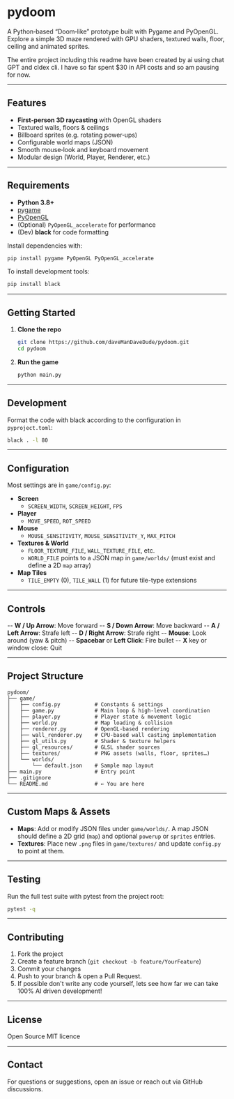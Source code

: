# pydoom

A Python‑based “Doom‑like” prototype built with Pygame and PyOpenGL. Explore a simple 3D maze rendered with GPU shaders, textured walls, floor, ceiling and animated sprites.

The entire project including this readme have been created by ai using chat GPT and cldex cli. I have so far spent $30 in API costs and so am pausing for now. 

---

## Features

- **First‑person 3D raycasting** with OpenGL shaders
- Textured walls, floors & ceilings
- Billboard sprites (e.g. rotating power‑ups)
- Configurable world maps (JSON)
- Smooth mouse‑look and keyboard movement
- Modular design (World, Player, Renderer, etc.)

---

## Requirements

- **Python 3.8+**
- [pygame](https://pypi.org/project/pygame/)
- [PyOpenGL](https://pypi.org/project/PyOpenGL/)
- (Optional) `PyOpenGL_accelerate` for performance
- (Dev) **black** for code formatting

Install dependencies with:

```bash
pip install pygame PyOpenGL PyOpenGL_accelerate
```

To install development tools:

```bash
pip install black
```

---

## Getting Started

1. **Clone the repo**
   ```bash
   git clone https://github.com/daveManDaveDude/pydoom.git
   cd pydoom
   ```
2. **Run the game**
   ```bash
   python main.py
   ```

---

## Development

Format the code with black according to the configuration in `pyproject.toml`:

```bash
black . -l 80
```

---

## Configuration

Most settings are in `game/config.py`:

- **Screen**
  - `SCREEN_WIDTH`, `SCREEN_HEIGHT`, `FPS`
- **Player**
  - `MOVE_SPEED`, `ROT_SPEED`
- **Mouse**
  - `MOUSE_SENSITIVITY`, `MOUSE_SENSITIVITY_Y`, `MAX_PITCH`
- **Textures & World**
  - `FLOOR_TEXTURE_FILE`, `WALL_TEXTURE_FILE`, etc.
  - `WORLD_FILE` points to a JSON map in `game/worlds/` (must exist and define a 2D `map` array)
- **Map Tiles**
  - `TILE_EMPTY` (0), `TILE_WALL` (1) for future tile-type extensions

---

## Controls

-- **W / Up Arrow**: Move forward
-- **S / Down Arrow**: Move backward
-- **A / Left Arrow**: Strafe left
-- **D / Right Arrow**: Strafe right
-- **Mouse**: Look around (yaw & pitch)
-- **Spacebar** or **Left Click**: Fire bullet
-- **X** key or window close: Quit

---

## Project Structure

```
pydoom/
├── game/
│   ├── config.py           # Constants & settings
│   ├── game.py             # Main loop & high‑level coordination
│   ├── player.py           # Player state & movement logic
│   ├── world.py            # Map loading & collision
│   ├── renderer.py         # OpenGL‑based rendering
│   ├── wall_renderer.py    # CPU-based wall casting implementation
│   ├── gl_utils.py         # Shader & texture helpers
│   ├── gl_resources/       # GLSL shader sources
│   ├── textures/           # PNG assets (walls, floor, sprites…)
│   └── worlds/
│       └── default.json    # Sample map layout
├── main.py                 # Entry point
├── .gitignore
└── README.md               # ← You are here
```

---

## Custom Maps & Assets

- **Maps**: Add or modify JSON files under `game/worlds/`. A map JSON should define a 2D grid (`map`) and optional `powerup` or `sprites` entries.
- **Textures**: Place new `.png` files in `game/textures/` and update `config.py` to point at them.
---

## Testing

Run the full test suite with pytest from the project root:

```bash
pytest -q
```

---

## Contributing

1. Fork the project
2. Create a feature branch (`git checkout -b feature/YourFeature`)
3. Commit your changes
4. Push to your branch & open a Pull Request.
5. If possible don't write any code yourself, lets see how far we can take 100% AI driven development!

---

## License

Open Source MIT licence

---

## Contact

For questions or suggestions, open an issue or reach out via GitHub discussions.

